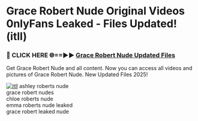 # Grace Robert Nude Original Videos 0nlyFans Leaked - Files Updated! (itll)

<h3>🔴 CLICK HERE 🌐==►► <a href="https://tinyurl.com/yrmya6cz" rel="nofollow">Grace Robert Nude Updated Files</a></h3>

Get Grace Robert Nude and all content. Now you can access all videos and pictures of Grace Robert Nude. New Updated Files 2025!

[![itll](https://i.imgur.com/FMdXYCs.gif)](https://tinyurl.com/yrmya6cz)
ashley roberts nude<br>
grace robert nudes<br>
chloe roberts nude<br>
emma roberts nude leaked<br>
grace robert leaked nude